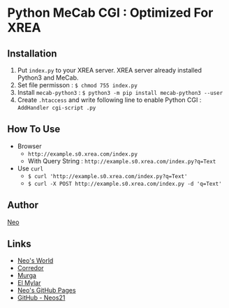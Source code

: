 # Python MeCab CGI : Optimized For XREA


## Installation

1. Put `index.py` to your XREA server. XREA server already installed Python3 and MeCab.
2. Set file permisson : `$ chmod 755 index.py`
3. Install `mecab-python3` : `$ python3 -m pip install mecab-python3 --user`
4. Create `.htaccess` and write following line to enable Python CGI : `AddHandler cgi-script .py`


## How To Use

- Browser
    - `http://example.s0.xrea.com/index.py`
    - With Query String : `http://example.s0.xrea.com/index.py?q=Text`
- Use `curl`
    - `$ curl 'http://example.s0.xrea.com/index.py?q=Text'`
    - `$ curl -X POST http://example.s0.xrea.com/index.py -d 'q=Text'`


## Author

[Neo](http://neo.s21.xrea.com/)


## Links

- [Neo's World](http://neo.s21.xrea.com/)
- [Corredor](https://neos21.hatenablog.com/)
- [Murga](https://neos21.hatenablog.jp/)
- [El Mylar](https://neos21.hateblo.jp/)
- [Neo's GitHub Pages](https://neos21.github.io/)
- [GitHub - Neos21](https://github.com/Neos21/)
